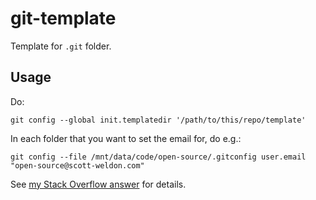 # git-template
Template for `.git` folder.

## Usage

Do:

    git config --global init.templatedir '/path/to/this/repo/template'


In each folder that you want to set the email for, do e.g.:

    git config --file /mnt/data/code/open-source/.gitconfig user.email "open-source@scott-weldon.com"

See [my Stack Overflow answer](https://stackoverflow.com/a/39759416/2747593) for details.
